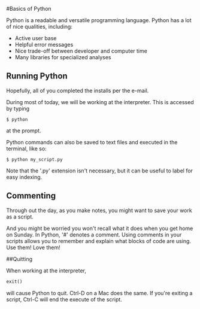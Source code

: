 #Basics of Python

Python is a readable and versatile programming language. Python has a lot of nice qualities, including:

+ Active user base  
+ Helpful error messages  
+ Nice trade-off between developer and computer time  
+ Many libraries for specialized analyses  
	
## Running Python

Hopefully, all of you completed the installs per the e-mail.

During most of today, we will be working at the interpreter. This is accessed by typing 

```UNIX
$ python
```

at the prompt.

Python commands can also be saved to text files and executed in the terminal, like so:

```UNIX
$ python my_script.py
```

Note that the '.py' extension isn't necessary, but it can be useful to label for easy indexing. 

## Commenting

Through out the day, as you make notes, you might want to save your work as a script. 

And you might be worried you won't recall what it does when you get home on Sunday. In Python, '#' denotes a comment. Using comments in your scripts allows you to remember and explain what blocks of code are using. Use them! Love them!

##Quitting

When working at the interpreter,

```python
exit()
```

will cause Python to quit. Ctrl-D on a Mac does the same. If you're exiting a script, Ctrl-C will end the execute of the script.
